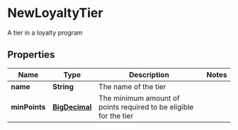 

# NewLoyaltyTier

A tier in a loyalty program
## Properties

Name | Type | Description | Notes
------------ | ------------- | ------------- | -------------
**name** | **String** | The name of the tier | 
**minPoints** | [**BigDecimal**](BigDecimal.md) | The minimum amount of points required to be eligible for the tier | 



